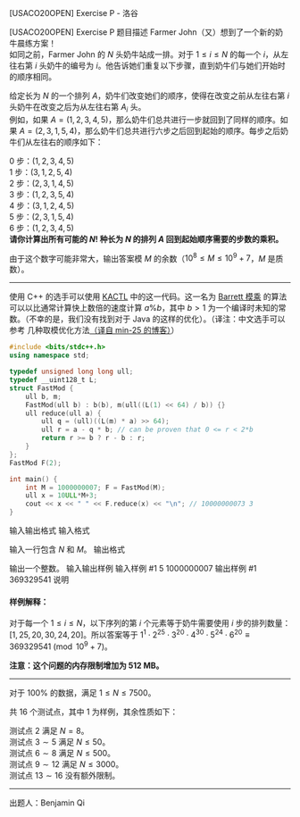 



[USACO20OPEN] Exercise P - 洛谷














[USACO20OPEN] Exercise P
题目描述
Farmer John（又）想到了一个新的奶牛晨练方案！  
如同之前，Farmer John 的 $N$ 头奶牛站成一排。对于 $1\le i\le N$ 的每一个 $i$，从左往右第 $i$ 头奶牛的编号为 $i$。他告诉她们重复以下步骤，直到奶牛们与她们开始时的顺序相同。

给定长为 $N$ 的一个排列 $A$，奶牛们改变她们的顺序，使得在改变之前从左往右第 $i$ 头奶牛在改变之后为从左往右第 $A_i$ 头。  
例如，如果 $A=(1,2,3,4,5)$，那么奶牛们总共进行一步就回到了同样的顺序。如果 $A=(2,3,1,5,4)$，那么奶牛们总共进行六步之后回到起始的顺序。每步之后奶牛们从左往右的顺序如下：

0 步：$(1,2,3,4,5)$  
1 步：$(3,1,2,5,4)$  
2 步：$(2,3,1,4,5)$  
3 步：$(1,2,3,5,4)$  
4 步：$(3,1,2,4,5)$  
5 步：$(2,3,1,5,4)$  
6 步：$(1,2,3,4,5)$  
**请你计算出所有可能的 $N!$ 种长为 $N$ 的排列 $A$ 回到起始顺序需要的步数的乘积。**

由于这个数字可能非常大，输出答案模 $M$ 的余数（$10^8\le M\le 10^9+7$，$M$ 是质数）。

-----

使用 C++ 的选手可以使用 [KACTL](https://github.com/kth-competitive-programming/kactl/blob/master/content/various/FastMod.h) 中的这一代码。这一名为 [Barrett 模乘](https://en.wikipedia.org/wiki/Barrett_reduction) 的算法可以以比通常计算快上数倍的速度计算 $a \% b$，其中 $b>1$ 为一个编译时未知的常数。（不幸的是，我们没有找到对于 Java 的这样的优化）。（译注：中文选手可以参考 几种取模优化方法[（译自 min-25 的博客）](https://loj.ac/article/327)）
```cpp
#include <bits/stdc++.h>
using namespace std;

typedef unsigned long long ull;
typedef __uint128_t L;
struct FastMod {
    ull b, m;
    FastMod(ull b) : b(b), m(ull((L(1) << 64) / b)) {}
    ull reduce(ull a) {
        ull q = (ull)((L(m) * a) >> 64);
        ull r = a - q * b; // can be proven that 0 <= r < 2*b
        return r >= b ? r - b : r;
    }
};
FastMod F(2);

int main() {
    int M = 1000000007; F = FastMod(M);
    ull x = 10ULL*M+3; 
    cout << x << " " << F.reduce(x) << "\n"; // 10000000073 3
}
```
输入输出格式
输入格式

输入一行包含 $N$ 和 $M$。
输出格式

输出一个整数。
输入输出样例
输入样例 #1
5 1000000007
输出样例 #1
369329541
说明
#### 样例解释：
对于每一个 $1\le i\le N$，以下序列的第 $i$ 个元素等于奶牛需要使用 $i$ 步的排列数量：$[1,25,20,30,24,20]$。所以答案等于 $1^1\cdot 2^{25}\cdot 3^{20}\cdot 4^{30}\cdot 5^{24}\cdot 6^{20}\equiv 369329541\pmod{10^9+7}$。

**注意：这个问题的内存限制增加为 512 MB。**

---
对于 $100\%$ 的数据，满足 $1\le N\le 7500$。

共 $16$ 个测试点，其中 $1$ 为样例，其余性质如下：

测试点  $2$ 满足 $N=8$。  
测试点 $3\sim 5$ 满足 $N\le 50$。  
测试点 $6\sim 8$ 满足 $N\le 500$。  
测试点 $9\sim 12$ 满足 $N\le 3000$。  
测试点 $13\sim 16$ 没有额外限制。

----
  
出题人：Benjamin Qi







